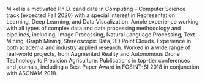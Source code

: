 ﻿---
# Display name
name: Mikel Joaristi

# Username (this should match the folder name)
authors:
- admin

# Is this the primary user of the site?
superuser: true

# Role/position
role: PH.D. Candidate in Computing

# Organizations/Affiliations
organizations:
- name: Boise State University
  url: "http://coen.boisestate.edu/cs/"

# Short bio (displayed in user profile at end of posts)
bio: 
interests:
- Representation Learning
- Deep Learning
- Neural Networks
- Data Visualization
- Drone Technology
- Computer Vision
- SLAM

education:
  courses:
  - course: Ph.D. candidate – Computing, Computer Science track
    institution: Boise State University
    year: Ongoing
  - course: International Summer School on Deep Learning
    institution: University of Deusto, Rovira I Virgili University
    year: 2017
  - course: Master’s degree – Computation and Intelligent Systems
    institution: University of the Basque Country (EHU-UPV)
    year: 2015
  - course: Bachelor’s degree – Computer Science, Computing specialization
    institution: University of the Basque Country (EHU-UPV)
    year: 2014


# Social/Academic Networking
# For available icons, see: https://sourcethemes.com/academic/docs/widgets/#icons
#   For an email link, use "fas" icon pack, "envelope" icon, and a link in the
#   form "mailto:your-email@example.com" or "#contact" for contact widget.
social:
- icon: envelope
  icon_pack: fas
  link: 'mailto:m.joaristi@gmail.com'  # For a direct email link, use "mailto:test@example.org".
- icon: twitter
  icon_pack: fab
  link: https://twitter.com/mikeljoaristi
- icon: google-scholar
  icon_pack: ai
  link: https://scholar.google.co.uk/citations?user=4xPzh2MAAAAJ
- icon: github
  icon_pack: fab
  link: https://github.com/mjoaristi
# Link to a PDF of your resume/CV from the About widget.
# To enable, copy your resume/CV to `static/files/cv.pdf` and uncomment the lines below.  
# - icon: cv
#   icon_pack: ai
#   link: files/cv.pdf

# Enter email to display Gravatar (if Gravatar enabled in Config)
email: ""
  
# Organizational groups that you belong to (for People widget)
#   Set this to `[]` or comment out if you are not using People widget.  
user_groups:
- Researchers
- Visitors
---

Mikel is a motivated Ph.D. candidate in Computing – Computer Science track (expected Fall 2020) with a special interest in Representation Learning, Deep Learning, and Data Visualization. Ample experience working with all types of complex data and data processing methodology and pipelines, including, Image Processing, Natural Language Processing, Text Mining, Graph Mining, Stereoscopic Data, 3D Point Clouds. Experience in both academia and industry applied research. Worked in a wide range of real-world projects, from Augmented Reality and Autonomous Drone Technology to Precision Agriculture. Publications in top-tier conferences and journals, including a Best Paper Award in FOSINT-SI 2018 in conjunction with ASONAM 2018.